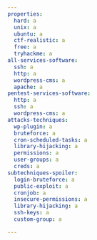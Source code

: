 ```yaml
---
properties:
  hard: a
  unix: a
  ubuntu: a
  ctf-realistic: a
  free: a
  tryhackme: a
all-services-software:
  ssh: a
  http: a
  wordpress-cms: a
  apache: a
pentest-services-software:
  http: a
  ssh: a
  wordpress-cms: a
attacks-techniques:
  wp-plugin: a
  bruteforce: a
  cron-scheduled-tasks: a
  library-hijacking: a
  permissions: a
  user-groups: a
  creds: a
subtechniques-spoiler:
  login-bruteforce: a
  public-exploit: a
  cronjob: a
  insecure-permissions: a
  library-hijacking: a
  ssh-keys: a
  custom-group: a

---
```


